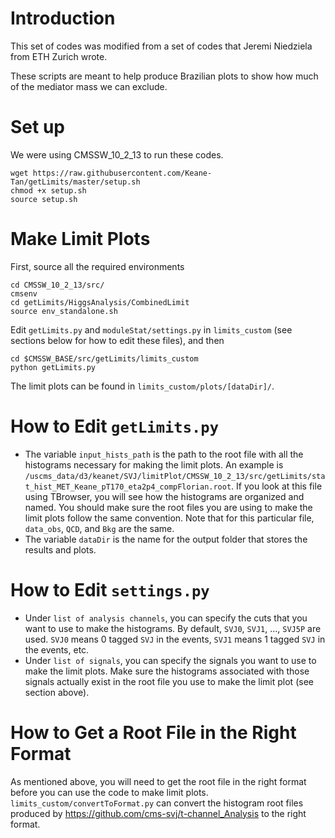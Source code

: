 # Introduction
This set of codes was modified from a set of codes that Jeremi Niedziela from ETH Zurich wrote.  

These scripts are meant to help produce Brazilian plots to show how much of the mediator mass we can exclude.

# Set up
We were using CMSSW_10_2_13 to run these codes.
```
wget https://raw.githubusercontent.com/Keane-Tan/getLimits/master/setup.sh
chmod +x setup.sh
source setup.sh
``` 

# Make Limit Plots
First, source all the required environments
```
cd CMSSW_10_2_13/src/
cmsenv
cd getLimits/HiggsAnalysis/CombinedLimit
source env_standalone.sh
```
Edit `getLimits.py` and `moduleStat/settings.py` in `limits_custom` (see sections below for how to edit these files), and then
```
cd $CMSSW_BASE/src/getLimits/limits_custom
python getLimits.py
```
The limit plots can be found in `limits_custom/plots/[dataDir]/`.

# How to Edit `getLimits.py`
- The variable `input_hists_path` is the path to the root file with all the histograms necessary for making the limit plots. An example is `/uscms_data/d3/keanet/SVJ/limitPlot/CMSSW_10_2_13/src/getLimits/stat_hist_MET_Keane_pT170_eta2p4_compFlorian.root`. If you look at this file using TBrowser, you will see how the histograms are organized and named. You should make sure the root files you are using to make the limit plots follow the same convention. Note that for this particular file, `data_obs`, `QCD`, and `Bkg` are the same.
- The variable `dataDir` is the name for the output folder that stores the results and plots.

# How to Edit `settings.py`
- Under `list of analysis channels`, you can specify the cuts that you want to use to make the histograms. By default, `SVJ0`, `SVJ1`, ..., `SVJ5P` are used. `SVJ0` means 0 tagged `SVJ` in the events, `SVJ1` means 1 tagged `SVJ` in the events, etc. 
- Under `list of signals`, you can specify the signals you want to use to make the limit plots. Make sure the histograms associated with those signals actually exist in the root file you use to make the limit plot (see section above).

# How to Get a Root File in the Right Format
As mentioned above, you will need to get the root file in the right format before you can use the code to make limit plots. `limits_custom/convertToFormat.py` can convert the histogram root files produced by https://github.com/cms-svj/t-channel_Analysis to the right format. 
